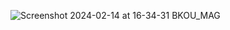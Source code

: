 ![Screenshot 2024-02-14 at 16-34-31 BKOU_MAG](https://github.com/Adama-dev15/BONDOUKOU_MAG/assets/142857001/bdc299df-a215-404e-bb9f-3778d787cf01)

